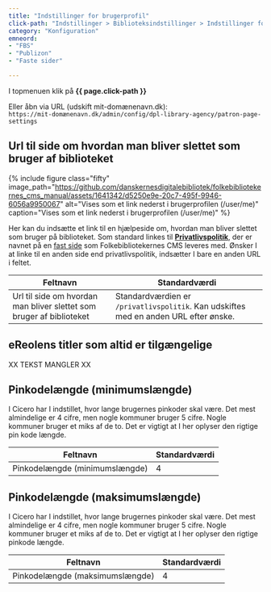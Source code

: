 ```yaml
---
title: "Indstillinger for brugerprofil"
click-path: "Indstillinger > Biblioteksindstillinger > Indstillinger for brugerprofil"
category: "Konfiguration"
emneord: 
- "FBS"
- "Publizon"
- "Faste sider"

---
```


I topmenuen klik på **{{ page.click-path }}**

Eller åbn via URL (udskift mit-domænenavn.dk):\
`https://mit-domænenavn.dk/admin/config/dpl-library-agency/patron-page-settings`

## Url til side om hvordan man bliver slettet som bruger af biblioteket
{% include figure class="fifty" image_path="https://github.com/danskernesdigitalebibliotek/folkebibliotekernes_cms_manual/assets/1641342/d5250e9e-20c7-495f-9946-6056a9950067" alt="Vises som et link nederst i brugerprofilen (/user/me)" caption="Vises som et link nederst i brugerprofilen (/user/me)" %} 

Her kan du indsætte et link til en hjælpeside om, hvordan man bliver slettet som bruger på biblioteket. Som standard linkes til 
[**Privatlivspolitik**](https://danskernesdigitalebibliotek.github.io/folkebibliotekernes_cms_manual/main/indhold/privatlivspolitik/), der er navnet på en [fast side](https://danskernesdigitalebibliotek.github.io/folkebibliotekernes_cms_manual/main/indhold/faste-sider/) som Folkebibliotekernes CMS leveres med.
Ønsker I at linke til en anden side end privatlivspolitik, indsætter I bare en anden URL i feltet.

|Feltnavn|Standardværdi|
|---|---|
|Url til side om hvordan man bliver slettet som bruger af biblioteket|Standardværdien er `/privatlivspolitik`. Kan udskiftes med en anden URL efter ønske.|

## eReolens titler som altid er tilgængelige
XX TEKST MANGLER XX

## Pinkodelængde (minimumslængde)
I Cicero har I indstillet, hvor lange brugernes pinkoder skal være. Det mest almindelige er 4 cifre, men nogle kommuner bruger 5 cifre. Nogle kommuner bruger et miks af de to. Det er vigtigt at I her oplyser den rigtige pin kode længde.
 
|Feltnavn|Standardværdi|
|---|---|
|Pinkodelængde (minimumslængde)|4|

## Pinkodelængde (maksimumslængde)
I Cicero har I indstillet, hvor lange brugernes pinkoder skal være. Det mest almindelige er 4 cifre, men nogle kommuner bruger 5 cifre. Nogle kommuner bruger et miks af de to. Det er vigtigt at I her oplyser den rigtige pinkode længde.

|Feltnavn|Standardværdi|
|---|---|
|Pinkodelængde (maksimumslængde)|4|


